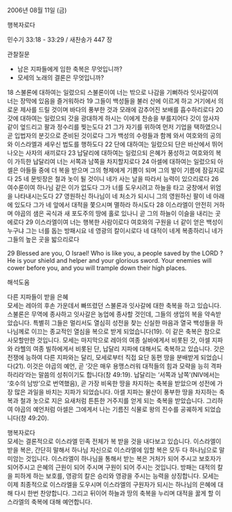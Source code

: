 2006년 08월 11일 (금)

행복자로다



민수기 33:18 - 33:29 / 새찬송가 447 장


관찰질문
- 남은 지파들에게 임한 축복은 무엇입니까? 
- 모세의 노래의 결론은 무엇입니까? 

18 스불론에 대하여는 일렀으되 스불론이여 너는 밖으로 나감을 기뻐하라 잇사갈이여 너는 장막에 있음을 즐거워하라 19 그들이 백성들을 불러 산에 이르게 하고 거기에서 의로운 제사를 드릴 것이며 바다의 풍부한 것과 모래에 감추어진 보배를 흡수하리로다 20 갓에 대하여는 일렀으되 갓을 광대하게 하시는 이에게 찬송을 부를지어다 갓이 암사자 같이 엎드리고 팔과 정수리를 찢는도다 21 그가 자기를 위하여 먼저 기업을 택하였으니 곧 입법자의 분깃으로 준비된 것이로다 그가 백성의 수령들과 함께 와서 여호와의 공의와 이스라엘과 세우신 법도를 행하도다 22 단에 대하여는 일렀으되 단은 바산에서 뛰어나오는 사자의 새끼로다 23 납달리에 대하여는 일렀으되 은혜가 풍성하고 여호와의 복이 가득한 납달리여 너는 서쪽과 남쪽을 차지할지로다 24 아셀에 대하여는 일렀으되 아셀은 아들들 중에 더 복을 받으며 그의 형제에게 기쁨이 되며 그의 발이 기름에 잠길지로다 25 네 문빗장은 철과 놋이 될 것이니 네가 사는 날을 따라서 능력이 있으리로다 26 여수룬이여 하나님 같은 이가 없도다 그가 너를 도우시려고 하늘을 타고 궁창에서 위엄을 나타내시는도다 27 영원하신 하나님이 네 처소가 되시니 그의 영원하신 팔이 네 아래에 있도다 그가 네 앞에서 대적을 쫓으시며 멸하라 하시도다 28 이스라엘이 안전히 거하며 야곱의 샘은 곡식과 새 포도주의 땅에 홀로 있나니 곧 그의 하늘이 이슬을 내리는 곳에로다 29 이스라엘이여 너는 행복한 사람이로다 여호와의 구원을 너 같이 얻은 백성이 누구냐 그는 너를 돕는 방패시요 네 영광의 칼이시로다 네 대적이 네게 복종하리니 네가 그들의 높은 곳을 밟으리로다

29  Blessed are you, O Israel! Who is like you, a people saved by the LORD ? He is your shield and helper and your glorious sword. Your enemies will cower before you, and you will trample down their high places.

해석도움





다른 지파들이 받을 은혜  
모세는 레아의 후손 가운데서 빠뜨렸던 스불론과 잇사갈에 대한 축복을 하고 있습니다. 스불론은 무역에 종사하고 잇사갈은 농업에 종사할 것인데, 그들의 생업의 복을 약속받았습니다. 특별히 그들은 멀리서도 열심히 성전을 찾는 신실한 마음과 열국 백성들을 하나님께로 이끄는 종교적인 열심을 복으로 받게 되었습니다(19). 이 같은 축복은 참으로 사모할만한 것입니다. 모세는 마지막으로 레아의 여종 실바에게서 비롯된 갓, 아셀 지파와 라헬의 여종 빌하에게서 비롯된 단, 납달리 지파에 대해서도 축복하고 있습니다. 갓은 전쟁에 능하여 다른 지파와는 달리, 모세로부터 직접 요단 동편 땅을 분배받게 되었습니다(21). 이것은 야곱의 예언, 곧 ‘갓은 매우 용맹스러워 대적들의 힘과 모략을 능히 격파하리라’라는 말씀의 성취이기도 합니다(창 49:19). 납달리는 ‘서쪽과 남쪽’(NIV에서는 ‘호수의 남방’으로 번역했음), 곧 가장 비옥한 땅을 차지하는 축복을 받았으며 성전에 가장 많은 과일을 바치는 지파가 되었습니다. 아셀 지파는 물산이 풍부한 땅을 차지하는 축복과 철과 놋으로 지은 요새처럼 튼튼한 거주지를 얻게 되는 축복을 받았습니다. 그리하여 야곱의 예언처럼 아셀은 그에게서 나는 기름진 식물로 왕의 진수를 공궤하게 되었습니다(창 49:20). 

행복자로다  
모세는 결론적으로 이스라엘 민족 전체가 복 받을 것을 내다보고 있습니다. 이스라엘이 받을 복은, 간단히 말해서 하나님 자신으로 이스라엘에 임할 복은 모두 다 하나님으로 말미암는 것입니다. 이스라엘이 하나님을 통해서 받는 복은 거처가 되어 주시고  보호자가 되어주시고 은혜의 근원이 되어 주시며 구원이 되어 주시는 것입니다. 방패는 대적의 칼을 피하게 하는 보호를, 영광의 칼은 승리와 영광을 주시는 능력을 상징합니다. 모세는 이제 최종적으로 이스라엘을 도우시며 이스라엘의 구원자가 되시는 하나님의 은혜에 대해 다시 한번 찬양합니다. 그리고 뒤이어 하늘과 땅의 축복을 누리며 대적을 꿇게 할 이스라엘의 축복에 대해 예언합니다.